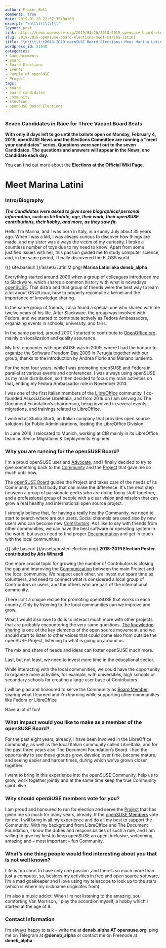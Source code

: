 ```yaml
---
author: Fraser_Bell
comments: true
date: 2019-01-26 22:57:35+00:00
excerpt: "\n\t\t\t\t\t\t"
layout: post
link: https://news.opensuse.org/2019/01/26/2018-2019-opensuse-board-elections-meet-marina-latini/
slug: 2018-2019-opensuse-board-elections-meet-marina-latini
title: "\n\t\t\t\t2018-2019 openSUSE Board Elections: Meet Marina Latini\t\t"
wordpress_id: 21648
categories:
- Announcements
- Board
- Board Elections
- Events
- People of openSUSE
- Project
tags:
- board
- board candidates
- community
- Election
- openSUSE Board Elections
---
```



### Seven Candidates in Race for Three Vacant Board Seats




**With only 8 days left to go until the ballots open on Monday, February 4, 2019, openSUSE News and the Elections Committee are running a “meet your candidates” series. Questions were sent out to the seven Candidates. The questions and answers will appear in the News, one Candidate each day.**




You can find out more about the [**Elections at the Official Wiki Page**.](https://en.opensuse.org/openSUSE:Board_election)





# Meet Marina Latini




### Intro/Biography




_**The Candidates were asked to give some biographical personal information, such as birthdate, age, their work, their openSUSE contributions, their hobby, and more, as they saw fit.**_


Hello, I’m Marina, and I was born in Italy, in a sunny July about 35 years ago. When I was a kid, I was always curious to discover how things are made, and my sister was always the victim of my curiosity. I broke a countless number of toys due to my need to know! Apart from some justified issues with her, this passion guided me to study computer science, and, in the same period, I finally discovered the FLOSS world.

({{ site.baseurl }}/assets/LatiniM.png) **Marina Latini aka deneb_alpha**

Everything started around 2006 when a group of colleagues introduced me to Slackware, which shares a common history with what is nowadays [openSUSE](https://www.opensuse.org/). That distro and that group of friends were the best way to learn a lot about GNU/Linux, how to properly recompile a kernel and the importance of knowledge sharing.

In the same group of friends, I also found a special one who shared with me twelve years of his life. After Slackware, the group was involved with Fedora, and we started to contribute actively as Fedora Ambassadors, organizing events in schools, university, and fairs.

In the same period, around 2007, I started to contribute to [OpenOffice.org](http://www.openoffice.org/), mainly on localization and quality assurance.

My first encounter with openSUSE was in 2009, where I had the honour to organize the Software Freedom Day 2009 in Perugia together with our group, thanks to the introduction by Andrea Florio and Mariano Iumiento.

For the next four years, while I was promoting openSUSE and Fedora in parallel at various events and conferences, I was always using openSUSE as my main distribution, so I then decided to focus my main activities on that, ending my Fedora Ambassador role in November 2013.

I was one of the first Italian members of the [LibreOffice](https://www.libreoffice.org/) community. I co-founded Associazione LibreItalia, and from 2016 on I am serving as The Document Foundation’s chairperson, being involved in several events, migrations, and trainings related to LibreOffice.

I worked at Studio Storti, an Italian company that provides open source solutions for Public Administrations, leading the LibreOffice Division.

In June 2018, I relocated to Munich, working at CIB mainly in its LibreOffice team as Senior Migrations & Deployments Engineer.


### Why you are running for the openSUSE Board?


I'm a proud openSUSE user and [Advocate](https://en.opensuse.org/Portal:Marketing), and I finally decided to try to give something back to the [Community](https://en.opensuse.org/openSUSE:Members) and the [Project](https://en.opensuse.org/Portal:Project) that gave me so much until now.

The [openSUSE Board](https://en.opensuse.org/openSUSE:Board) guides the Project and takes care of the needs of its Community. It's that body that can make the difference. It's the next step between a group of passionate geeks who are doing funny stuff together, and a professional group of people with a clear vision and mission that can grow a real healthy and international open source project.

I strongly believe that, for having a really healthy Community, we need to start to search where are our users. Social channels are used also by new users who can become new [Contributors](https://en.opensuse.org/Portal:How_to_participate). As I like to say with friends from other communities, we can have the best software or operating system in the world, but users need to find proper [Documentation](https://en.opensuse.org/Portal:Documentation) and get in touch with the local communities.

({{ site.baseurl }}/assets/poster-election.png) **2018-2019 Election Poster contributed by Aris Winardi**

One more crucial topic for growing the number of Contributors is closing the gap and improving the [Communication](https://en.opensuse.org/openSUSE:Communication_channels) between the main Project and the local community. We respect each other, we invest our spare time as volunteers, and need to connect what is considered a local group of Contributors or users, and the others who are part of the international community.

There isn't a unique recipe for promoting openSUSE that works in each country. Only by listening to the local communities can we improve and grow.

What I would also love to do is to interact much more with other projects that are probably encountering the very same questions. [The knowledge sharing](https://en.opensuse.org/Portal:Wiki) is one of the key elements of the open source movement, and we should start to listen to other voices that could come also from outside the openSUSE Project, listening to what is going on around us.

The mix and share of needs and ideas can foster openSUSE much more.

Last, but not least, we need to invest more time in the educational sector.

While interacting with the local communities, we could have the opportunity to organize more activities, for example, with universities, high schools or secondary schools for creating a large user base of Contributors.

I will be glad and honoured to serve the Community as [Board Member](https://en.opensuse.org/openSUSE:Board), sharing what I learned and I'm learning while supporting other communities like Fedora or LibreOffice

Have a lot of fun!


### What impact would you like to make as a member of the openSUSE Board?


For the past eight years, already, I have been involved in the LibreOffice community, as well as the local Italian community called LibreItalia, and for the past three years also The Document Foundation’s Board. I had the opportunity to see these groups grow, develop over time, become mature, and seeing easier and harder times, during which we’ve grown closer together.

I want to bring in this experience into the openSUSE Community, help us to grow, work together jointly and at the same time keep the true Community spirit alive.


### Why should openSUSE members vote for you?


I am proud and honoured to run for election and serve the [Project](https://en.opensuse.org/Portal:Project) that has given me so much for many years, already. If the [openSUSE Members](https://en.opensuse.org/openSUSE:Members) vote for me, I will bring in all my experience and do all my best to support the Community. With my background from LibreOffice and The Document Foundation, I know the duties and responsibilities of such a role, and I am willing to give my best to keep openSUSE an open, inclusive, welcoming, amazing and – most important – fun Community.


### What’s one thing people would find interesting about you that is not well known?


Life is too short to have only one passion ,and there’s so much more than just a computer, so, besides my activities in free and open source software, I’m a mad goalkeeper and I love using my telescope to look up to the stars (which is where my nickname originates from).

I’m also a music addict: When I’m not listening to the amazing, soul comforting Van Morrison, I play the accordion myself, a hobby which I started at the age of 8.


### Contact information


I’m always happy to talk – write me at **deneb_alpha **AT** opensuse.org**, ping me on Telegram at **@deneb_alpha** or contact me on Freenode at **deneb_alpha**		
